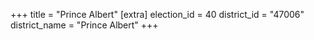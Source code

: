 +++
title = "Prince Albert"
[extra]
election_id = 40
district_id = "47006"
district_name = "Prince Albert"
+++
